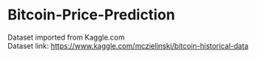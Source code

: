 # Bitcoin-Price-Prediction  
Dataset imported from Kaggle.com  
Dataset link: https://www.kaggle.com/mczielinski/bitcoin-historical-data  
